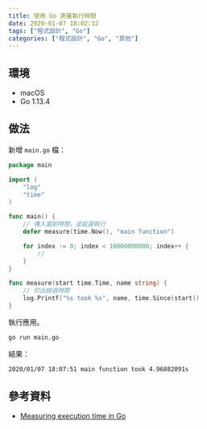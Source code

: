 ```yaml
---
title: 使用 Go 測量執行時間
date: 2020-01-07 18:02:12
tags: ["程式設計", "Go"]
categories: ["程式設計", "Go", "其他"]
---
```


## 環境

- macOS
- Go 1.13.4

## 做法

新增 `main.go` 檔：

```go
package main

import (
	"log"
	"time"
)

func main() {
	// 傳入當前時間，並延遲執行
	defer measure(time.Now(), "main function")

	for index := 0; index < 10000000000; index++ {
		//
	}
}

func measure(start time.Time, name string) {
	// 印出經過時間
	log.Printf("%s took %s", name, time.Since(start))
}
```

執行應用。

```bash
go run main.go
```

結果：

```bash
2020/01/07 18:07:51 main function took 4.96882091s
```

## 參考資料

- [Measuring execution time in Go](https://coderwall.com/p/cp5fya/measuring-execution-time-in-go)
